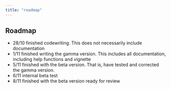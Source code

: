```yaml
---
title: "roadmap"
---
```



## Roadmap

- 28/10 finished codewriting. This does not necessarily include documentation
- 1/11 finished writing the gamma version. This includes all documentation, including help functions and vignette
- 5/11 finished with the beta version. That is, have tested and corrected the gamma version.
- 6/11 internal beta test
- 8/11 finished with the beta version ready for review
